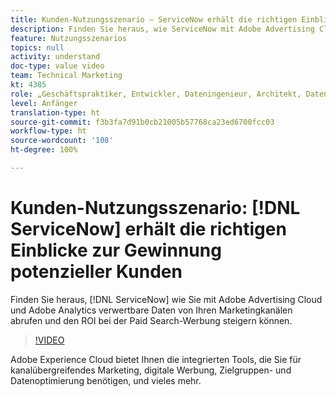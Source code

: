 ```yaml
---
title: Kunden-Nutzungsszenario – ServiceNow erhält die richtigen Einblicke zur Gewinnung potenzieller Kunden
description: Finden Sie heraus, wie ServiceNow mit Adobe Advertising Cloud und Adobe Analytics verwertbare Daten von seinen Marketing-Kanälen abruft und die Investitionsrendite bei Paid-Search-Werbung steigert.
feature: Nutzungsszenarios
topics: null
activity: understand
doc-type: value video
team: Technical Marketing
kt: 4385
role: „Geschäftspraktiker, Entwickler, Dateningenieur, Architekt, Datenarchitekt, Administrator, Leiter“
level: Anfänger
translation-type: ht
source-git-commit: f3b3fa7d91b0cb21005b57768ca23ed6700fcc03
workflow-type: ht
source-wordcount: '108'
ht-degree: 100%

---
```



# Kunden-Nutzungsszenario: [!DNL ServiceNow] erhält die richtigen Einblicke zur Gewinnung potenzieller Kunden

Finden Sie heraus, [!DNL ServiceNow] wie Sie mit Adobe Advertising Cloud und Adobe Analytics verwertbare Daten von Ihren Marketingkanälen abrufen und den ROI bei der Paid Search-Werbung steigern können.

>[!VIDEO](https://video.tv.adobe.com/v/31504/?quality=12)

Adobe Experience Cloud bietet Ihnen die integrierten Tools, die Sie für kanalübergreifendes Marketing, digitale Werbung, Zielgruppen- und Datenoptimierung benötigen, und vieles mehr.
